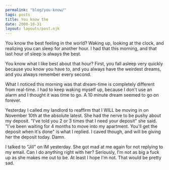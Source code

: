 ```yaml
---
permalink: "blog/you-know/"
tags: posts
title: You know the
date: 2000-10-31
layout: layouts/post.njk
---
```


You know the best feeling in the world? Waking up, looking at the clock, and realizing you can sleep for another hour. I had that this morning, and that last hour of sleep is always the best.

You know what I like best about that hour? First, you fall asleep very quickly because you know you have to, and you always have the weirdest dreams, and you always remember every second. 

What I noticed this morning was that dream-time is completely different from real-time. I had to keep waking myself up, because I don't use an alarm and I thought it was time to go. A 10 minute dream seemed to go on forever. 

Yesterday I called my landlord to reaffirm that I WILL be moving in on November 10th at the absolute latest. She had the nerve to be pushy about my deposit. "I've told you 2 or 3 times that I need your deposit" she said. "I've been waiting for 4 months to move into my apartment. You'll get the deposit when it's done" is what I replied. I caved though, and will be giving her the deposit today. Damn. 

I talked to "Jill" on IM yesterday. She got mad at me again for not replying to my email. Can I do anything right with her? Seriously, I'm not as big a fuck up as she makes me out to be. At least I hope I'm not. That would be pretty sad.